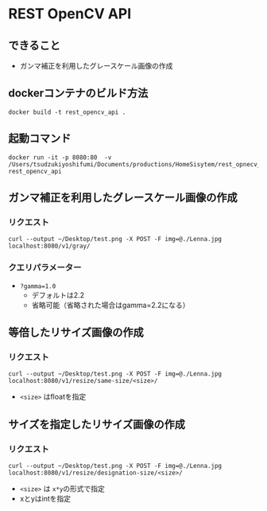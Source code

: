 # REST OpenCV API

## できること

- ガンマ補正を利用したグレースケール画像の作成

## dockerコンテナのビルド方法

```
docker build -t rest_opencv_api .
```

## 起動コマンド

```
docker run -it -p 8080:80  -v /Users/tsudzukiyoshifumi/Documents/productions/HomeSisytem/rest_opnecv_api:/home rest_opencv_api
```

## ガンマ補正を利用したグレースケール画像の作成

### リクエスト

```
curl --output ~/Desktop/test.png -X POST -F img=@./Lenna.jpg localhost:8080/v1/gray/
```

### クエリパラメーター

- `?gamma=1.0`
  - デフォルトは2.2
  - 省略可能（省略された場合はgamma=2.2になる）

## 等倍したリサイズ画像の作成

### リクエスト

```
curl --output ~/Desktop/test.png -X POST -F img=@./Lenna.jpg localhost:8080/v1/resize/same-size/<size>/
```

- `<size>` はfloatを指定

## サイズを指定したリサイズ画像の作成

### リクエスト

```
curl --output ~/Desktop/test.png -X POST -F img=@./Lenna.jpg localhost:8080/v1/resize/designation-size/<size>/
```

- `<size>` は `x*y`の形式で指定
- xとyはintを指定
<!-- @import "[TOC]" {cmd="toc" depthFrom=1 depthTo=6 orderedList=false} -->
